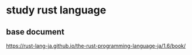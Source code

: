 # study rust language

## base document

https://rust-lang-ja.github.io/the-rust-programming-language-ja/1.6/book/
